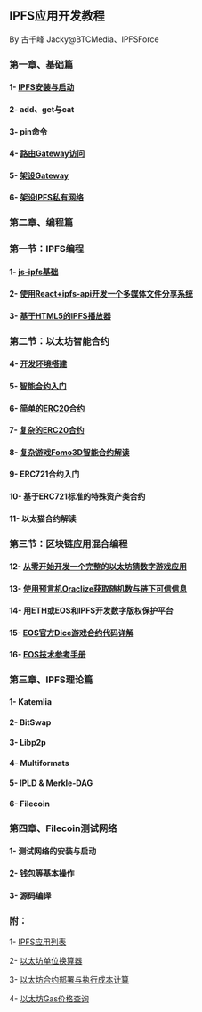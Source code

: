 ## IPFS应用开发教程
By 古千峰 Jacky@BTCMedia、IPFSForce

### 第一章、基础篇
#### 1- [IPFS安装与启动](doc/ipfs_setup.md)

#### 2- add、get与cat

#### 3- pin命令

#### 4- [路由Gateway访问](doc/use_gateway.md)

#### 5- [架设Gateway](doc/build_gateway.md)

#### 6- [架设IPFS私有网络](doc/build_private_ipfs.md)

### 第二章、编程篇

### 第一节：IPFS编程

#### 1- [js-ipfs基础](doc/jsipfs-api.md)

#### 2- [使用React+ipfs-api开发一个多媒体文件分享系统](doc/jsipfs-uploader.md)

#### 3- [基于HTML5的IPFS播放器](doc/ipfs_video.md)

### 第二节：以太坊智能合约

#### 4- [开发环境搭建](doc/truffle_ethereum.md)

#### 5- [智能合约入门](doc/smartcontract_base.md)

#### 6- [简单的ERC20合约](doc/erc20_simple.md)

#### 7- [复杂的ERC20合约](doc/complex_erc20.md)

#### 8- [复杂游戏Fomo3D智能合约解读](doc/fomo3d_explain.md)

#### 9- ERC721合约入门

#### 10- 基于ERC721标准的特殊资产类合约

#### 11- 以太猫合约解读

### 第三节：区块链应用混合编程

#### 12- [从零开始开发一个完整的以太坊猜数字游戏应用](doc/casino-ethereum.md)

#### 13- [使用预言机Oraclize获取随机数与链下可信信息](doc/oraclize_random.md)

#### 14- 用ETH或EOS和IPFS开发数字版权保护平台

#### 15- [EOS官方Dice游戏合约代码详解](https://github.com/eoshackathon/eos_dapp_development_cn/blob/master/docs/dice_contract_1.md)

#### 16- [EOS技术参考手册](https://github.com/eoshackathon/eos_dapp_development_cn)

### 第三章、IPFS理论篇

#### 1- Katemlia

#### 2- BitSwap

#### 3- Libp2p

#### 4- Multiformats

#### 5- IPLD & Merkle-DAG

#### 6- Filecoin

### 第四章、Filecoin测试网络

#### 1- 测试网络的安装与启动

#### 2- 钱包等基本操作

#### 3- 源码编译


### 附：

1- [IPFS应用列表](doc/samples.md)

2- [以太坊单位换算器](https://etherconverter.online/)

3- [以太坊合约部署与执行成本计算](doc/gas_price.md)

4- [以太坊Gas价格查询](https://ethgasstation.info/)

